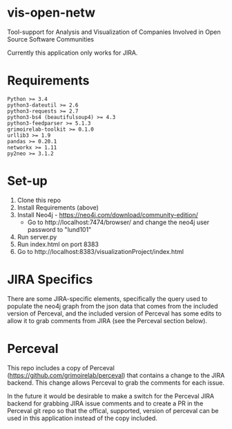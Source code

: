 # vis-open-netw
Tool-support for Analysis and Visualization of Companies Involved in Open Source Software Communities

Currently this application only works for JIRA.

# Requirements
    Python >= 3.4
    python3-dateutil >= 2.6
    python3-requests >= 2.7
    python3-bs4 (beautifulsoup4) >= 4.3
    python3-feedparser >= 5.1.3
    grimoirelab-toolkit >= 0.1.0
    urllib3 >= 1.9
    pandas >= 0.20.1
    networkx >= 1.11
    py2neo >= 3.1.2

# Set-up

1. Clone this repo
2. Install Requirements (above)
3. Install Neo4j - https://neo4j.com/download/community-edition/
    - Go to http://localhost:7474/browser/ and change the neo4j user password to "lund101"
4. Run server.py
5. Run index.html on port 8383
6. Go to http://localhost:8383/visualizationProject/index.html

# JIRA Specifics

There are some JIRA-specific elements, specifically the query used to populate the neo4j graph from the json data that comes from the included version of Perceval, and the included version of Perceval has some edits to allow it to grab comments from JIRA (see the Perceval section below).

# Perceval

This repo includes a copy of Perceval (https://github.com/grimoirelab/perceval) that contains a change to the JIRA backend. This change allows Perceval to grab the comments for each issue.

In the future it would be desirable to make a switch for the Perceval JIRA backend for grabbing JIRA issue comments and to create a PR in the Perceval git repo so that the offical, supported, version of perceval can be used in this application instead of the copy included.
